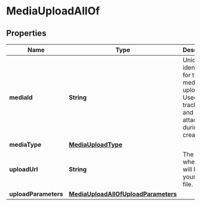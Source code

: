 

# MediaUploadAllOf


## Properties

Name | Type | Description | Notes
------------ | ------------- | ------------- | -------------
**mediaId** | **String** | Unique identifier for this media upload. Used to track status and for attaching during Pin creation. |  [optional]
**mediaType** | [**MediaUploadType**](MediaUploadType.md) |  |  [optional]
**uploadUrl** | **String** | The URL where you will POST your media file. |  [optional]
**uploadParameters** | [**MediaUploadAllOfUploadParameters**](MediaUploadAllOfUploadParameters.md) |  |  [optional]



